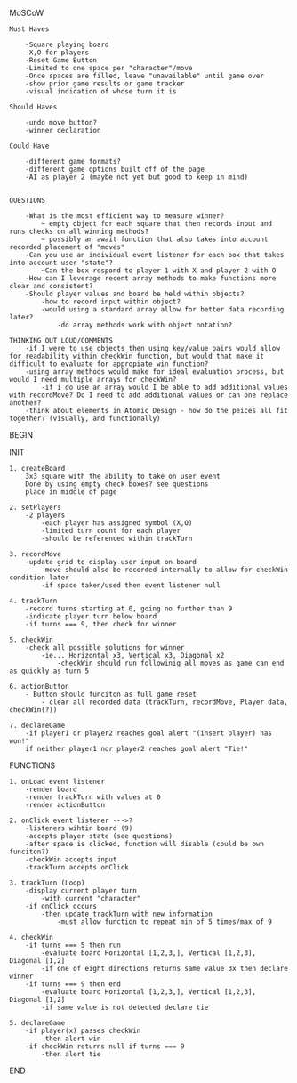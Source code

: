 MoSCoW

    Must Haves

        -Square playing board
        -X,O for players
        -Reset Game Button
        -Limited to one space per "character"/move
        -Once spaces are filled, leave "unavailable" until game over
        -show prior game results or game tracker
        -visual indication of whose turn it is

    Should Haves

        -undo move button?
        -winner declaration

    Could Have

        -different game formats?
        -different game options built off of the page
        -AI as player 2 (maybe not yet but good to keep in mind)


    QUESTIONS

        -What is the most efficient way to measure winner?
            ~ empty object for each square that then records input and runs checks on all winning methods?
            ~ possibly an await function that also takes into account recorded placement of "moves"
        -Can you use an individual event listener for each box that takes into account user "state"?
            ~Can the box respond to player 1 with X and player 2 with O
        -How can I leverage recent array methods to make functions more clear and consistent?
        -Should player values and board be held within objects?
            -how to record input within object?
            -would using a standard array allow for better data recording later?
                -do array methods work with object notation?

    THINKING OUT LOUD/COMMENTS
        -if I were to use objects then using key/value pairs would allow for readability within checkWin function, but would that make it difficult to evaluate for appropiate win function?
        -using array methods would make for ideal evaluation process, but would I need multiple arrays for checkWin?
            -if i do use an array would I be able to add additional values with recordMove? Do I need to add additional values or can one replace another?
        -think about elements in Atomic Design - how do the peices all fit together? (visually, and functionally)

BEGIN

INIT

    1. createBoard
        3x3 square with the ability to take on user event
        Done by using empty check boxes? see questions
        place in middle of page

    2. setPlayers
        -2 players
            -each player has assigned symbol (X,O)
            -limited turn count for each player
            -should be referenced within trackTurn

    3. recordMove
        -update grid to display user input on board
            -move should also be recorded internally to allow for checkWin condition later
            -if space taken/used then event listener null

    4. trackTurn
        -record turns starting at 0, going no further than 9
        -indicate player turn below board
        -if turns === 9, then check for winner

    5. checkWin
        -check all possible solutions for winner
            -ie... Horizontal x3, Vertical x3, Diagonal x2
                -checkWin should run followinig all moves as game can end as quickly as turn 5

    6. actionButton
        - Button should funciton as full game reset
            - clear all recorded data (trackTurn, recordMove, Player data, checkWin(?))

    7. declareGame
        -if player1 or player2 reaches goal alert "(insert player) has won!"
        if neither player1 nor player2 reaches goal alert "Tie!"

FUNCTIONS

    1. onLoad event listener
        -render board
        -render trackTurn with values at 0
        -render actionButton

    2. onClick event listener --->?
        -listeners wihtin board (9)
        -accepts player state (see questions)
        -after space is clicked, function will disable (could be own funciton?)
        -checkWin accepts input
        -trackTurn accepts onClick

    3. trackTurn (Loop)
        -display current player turn
            -with current "character"
        -if onClick occurs
            -then update trackTurn with new information
                -must allow function to repeat min of 5 times/max of 9

    4. checkWin
        -if turns === 5 then run
            -evaluate board Horizontal [1,2,3,], Vertical [1,2,3], Diagonal [1,2]
            -if one of eight directions returns same value 3x then declare winner
        -if turns === 9 then end
            -evaluate board Horizontal [1,2,3,], Vertical [1,2,3], Diagonal [1,2]
            -if same value is not detected declare tie

    5. declareGame
        -if player(x) passes checkWin
            -then alert win
        -if checkWin returns null if turns === 9
            -then alert tie

END
